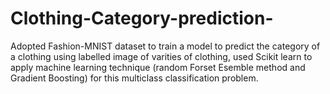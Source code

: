 # Clothing-Category-prediction-
Adopted Fashion-MNIST dataset to train a model to predict the category of a clothing using labelled image of varities of clothing, used Scikit learn to apply machine learning technique (random Forset Esemble method and Gradient Boosting) for this multiclass classification problem.
